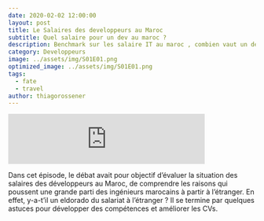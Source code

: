 ```yaml
---
date: 2020-02-02 12:00:00
layout: post
title: Le Salaires des developpeurs au Maroc
subtitle: Quel salaire pour un dev au maroc ? 
description: Benchmark sur les salaire IT au maroc , combien vaut un dev au maroc comparer au autre pays 
category: Developpeurs
image: ../assets/img/S01E01.png
optimized_image: ../assets/img/S01E01.png
tags:
  - fate
  - travel
author: thiagorossener
---
```


<iframe src="https://anchor.fm/devcastma/embed/episodes/S01E01--Le-salaire-des-dveloppeurs-au-Maroc-eavai9" height="102px" width="400px" frameborder="0" scrolling="no"></iframe>

Dans cet épisode, le débat avait pour objectif d’évaluer la situation des salaires des développeurs au Maroc, de comprendre les raisons qui poussent une grande parti des ingénieurs marocains à partir à l’étranger. En effet, y-a-t’il un eldorado du salariat à l’étranger ? Il se termine par quelques astuces pour développer des compétences et améliorer les CVs.




